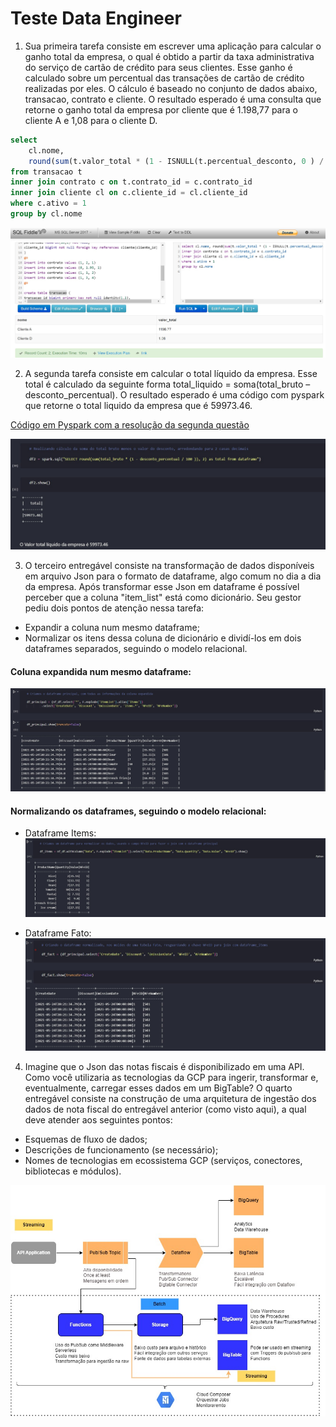 # Teste Data Engineer

1. Sua primeira tarefa consiste em escrever uma aplicação para calcular o ganho total da empresa, o qual é obtido a partir da taxa administrativa do serviço de cartão de crédito para seus clientes. Esse ganho é calculado sobre um percentual das transações de cartão de crédito realizadas por eles. O cálculo é baseado no conjunto de dados abaixo, transacao, contrato e cliente. O resultado esperado é uma consulta que retorne o ganho total da empresa por cliente que é 1.198,77 para o cliente A e 1,08 para o cliente D.

```sql
select 
    cl.nome, 
    round(sum(t.valor_total * (1 - ISNULL(t.percentual_desconto, 0 ) / 100) * (c.percentual / 100)) ,2) as valor_total 
from transacao t
inner join contrato c on t.contrato_id = c.contrato_id
inner join cliente cl on c.cliente_id = cl.cliente_id
where c.ativo = 1
group by cl.nome
```

!['Evidência da consulta e resultado'](img/evidence_1.jpg)

2. A segunda tarefa consiste em calcular o total líquido da empresa. Esse total é calculado da seguinte forma total_liquido = soma(total_bruto – desconto_percentual). O resultado esperado é uma código com pyspark que retorne o total liquido da empresa que é 59973.46.

[Código em Pyspark com a resolução da segunda questão](desafio_data_engineer.ipynb)

!['Evidência da consulta e resultado'](img/evidence_2.jpg)

3. O terceiro entregável consiste na transformação de dados disponíveis em arquivo Json para o formato de dataframe, algo comum no dia a dia da empresa. Após transformar esse Json em dataframe é possível perceber que a coluna "item_list" está como dicionário. Seu gestor pediu dois pontos de atenção nessa tarefa:

- Expandir a coluna num mesmo dataframe;
- Normalizar os itens dessa coluna de dicionário e dividí-los em dois dataframes separados, seguindo o modelo relacional.

#### Coluna expandida num mesmo dataframe:
!['Evidência da consulta e resultado'](img/evidence_3_2.jpg)

#### Normalizando os dataframes, seguindo o modelo relacional:
- Dataframe Items:
!['Evidência da consulta e resultado'](img/evidence_3_1.jpg)

- Dataframe Fato:
!['Evidência da consulta e resultado'](img/evidence_3_3.jpg)

4. Imagine que o Json das notas fiscais é disponibilizado em uma API. Como você utilizaria as tecnologias da GCP para ingerir, transformar e, eventualmente, carregar esses dados em um BigTable? O quarto entregável consiste na construção de uma arquitetura de ingestão dos dados de nota fiscal do entregável anterior (como visto aqui), a qual deve atender aos seguintes pontos:

- Esquemas de fluxo de dados;
- Descrições de funcionamento (se necessário);
- Nomes de tecnologias em ecossistema GCP (serviços, conectores, bibliotecas e módulos).

!['Evidência da consulta e resultado'](img/arquitetura_data_engineer.jpg)